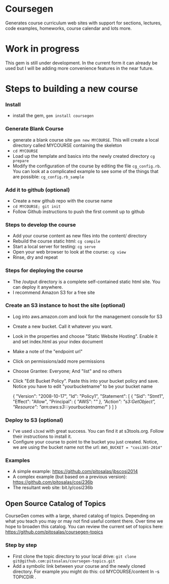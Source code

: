 # Coursegen

Generates course curriculum web sites with support for sections, lectures, code examples, homeworks, course calendar and lots more.

# Work in progress

This gem is still under development. In the current form it can already be used but I will be adding more convenience features in the near future.

# Steps to building a new course

### Install 
* install the gem, `gem install coursegen`

### Generate Blank Course
* generate a blank course site `gem new MYCOURSE`. This will create a local directory called MYCOURSE containing the skeleton
* `cd MYCOURSE`
* Load up the template and basics into the newly created directory `cg prepare`
* Modify the configuration of the course by editing the file `cg_config.rb`. You can look at a complicated example to see some of the things that are possible: `cg_config.rb_sample`

### Add it to github (optional)
* Create a new github repo with the course name
* `cd MYCOURSE; git init`
* Follow Github instructions to push the first commit up to github

### Steps to develop the course 
* Add your course content as new files into the content/ directory
* Rebuild the course static html: `cg compile`
* Start a local server for testing: `cg serve`
* Open your web browser to look at the course: `cg view`
* Rinse, dry and repeat

### Steps for deploying the course
* The /output directory is a complete self-contained static html site. You can deploy it anywhere.
* I recommend Amazon S3 for a free site

### Create an S3 instance to host the site (optional)
* Log into aws.amazon.com and look for the management console for S3
* Create a new bucket. Call it whatever you want.
* Look in the properties and choose "Static Website Hosting". Enable it and set index.html as your index document
* Make a note of the "endpoint url"
* Click on permissions/add more permissions
* Choose Grantee: Everyone; And "list" and no others
* Click "Edit Bucket Policy". Paste this into your bucket policy and save. Notice you have to edit "yourbucketname" to be your bucket name

    {
      "Version": "2008-10-17",
      "Id": "Policy1",
      "Statement": [
        {
          "Sid": "Stmt1",
          "Effect": "Allow",
          "Principal": {
            "AWS": "*"
          },
          "Action": "s3:GetObject",
          "Resource": "arn:aws:s3:::yourbucketname/*"
        }
      ]
    }

### Deploy to S3 (optional)
* I've used `s3cmd` with great success. You can find it at s3tools.org. Follow their instructions to install it.
* Configure your course to point to the bucket you just created. Notice, we are using the bucket name not the url: `AWS_BUCKET = "cosi165-2014"`

### Examples
* A simple example: https://github.com/pitosalas/jbscosi2014
* A complex example (but based on a previous version): https://github.com/pitosalas/cosi236b
* The resultant web site: bit.ly/cosi236b

## Open Source Catalog of Topics
CourseGen comes with a large, shared catalog of topics. Depending on what you teach you may or may not find useful content there. Over time we hope to broaden this catalog. You can review the current set of topics here: https://github.com/pitosalas/coursegen-topics

### Step by step
* First clone the topic directory to your local drive: `git clone git@github.com:pitosalas/coursegen-topics.git`
* Add a symbolic link between your course and the newly cloned directory. For example you might do this:
    cd MYCOURSE/content
    ln -s TOPICDIR .
   

